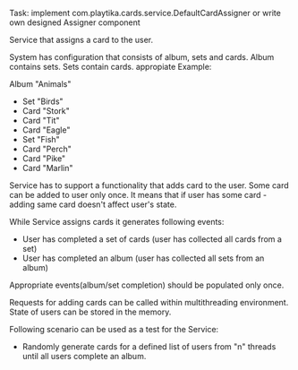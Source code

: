 Task: implement com.playtika.cards.service.DefaultCardAssigner or write own designed Assigner component

Service that assigns a card to the user.

System has configuration that consists of album, sets and cards. Album contains sets. Sets contain cards.
appropiate
Example:

Album "Animals"

- Set "Birds"
 - Card "Stork"
 - Card "Tit"
 - Card "Eagle"
- Set "Fish"
 - Card "Perch"
 - Card "Pike"
 - Card "Marlin"

Service has to support a functionality that adds card to the user. Some card can be added to user only once. It means that if user has some card - adding same card doesn't affect user's state.

While Service assigns cards it generates following events:

- User has completed a set of cards (user has collected all cards from a set)
- User has completed an album (user has collected all sets from an album)

Appropriate events(album/set completion) should be populated only once.

Requests for adding cards can be called within multithreading environment. State of users can be stored in the memory.

Following scenario can be used as a test for the Service:
- Randomly generate cards for a defined list of users from "n" threads until all users complete an album.